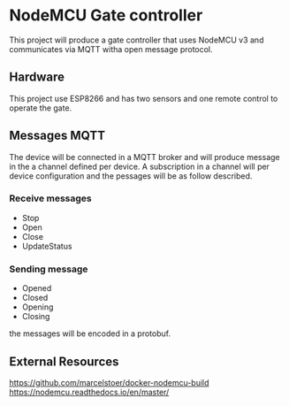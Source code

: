 # NodeMCU Gate controller

This project will produce a gate controller that uses NodeMCU v3 and communicates via MQTT witha open message protocol.

## Hardware

This project use ESP8266 and has two sensors and one remote control to operate the gate.

## Messages MQTT

The device will be connected in a MQTT broker and will produce message in the a channel defined per device. A subscription in a channel will per device configuration and the pessages will be as follow described.

### Receive messages

- Stop
- Open
- Close
- UpdateStatus

### Sending message

- Opened
- Closed
- Opening
- Closing

the messages will be encoded in a protobuf.

## External Resources

https://github.com/marcelstoer/docker-nodemcu-build
https://nodemcu.readthedocs.io/en/master/
